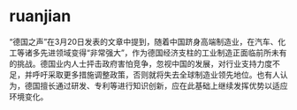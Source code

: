 # ruanjian
“德国之声”在3月20日发表的文章中提到，随着中国跻身高端制造业，在汽车、化工等诸多先进领域变得“非常强大”，作为德国经济支柱的工业制造正面临前所未有的挑战。德国业内人士抨击政府害怕竞争，忽视中国的发展，对行业支持力度不足，并呼吁采取更多措施调整政策，否则就将失去全球制造业领先地位。也有人认为，德国擅长通过研发、专利等进行知识创新，应在此基础上继续发挥优势以适应环境变化。
